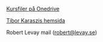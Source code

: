 
[Kursfiler på Onedrive](https://1drv.ms/f/c/fb5c7f8b8caa2fb7/ElmXtN86FXJOjNaT_kXi9fkB_eqpjCWqFTtN6y9ixFW19w?e=nHkFbJ)

[Tibor Karaszis hemsida](https://karaszi.com/)

Robert Levay mail (robert@levay.se)
